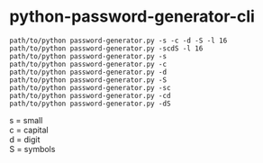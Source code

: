# python-password-generator-cli
```
path/to/python password-generator.py -s -c -d -S -l 16
path/to/python password-generator.py -scdS -l 16
path/to/python password-generator.py -s
path/to/python password-generator.py -c
path/to/python password-generator.py -d
path/to/python password-generator.py -S
path/to/python password-generator.py -sc
path/to/python password-generator.py -cd
path/to/python password-generator.py -dS
```
s = small\
c = capital\
d = digit\
S = symbols
